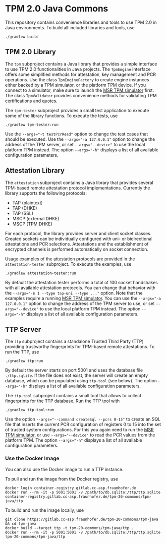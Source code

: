 # TPM 2.0 Java Commons

This repository contains convenience libraries and tools to use TPM 2.0 in Java environments.
To build all included libraries and tools, use
```
./gradlew build
```


## TPM 2.0 Library
The `tpm` subproject contains a Java library that provides a simple interface to use TPM 2.0 functionalities in Java projects.
The `TpmEngine` interface offers some simplified methods for attestation, key management and PCR operations.
Use the class `TpmEngineFactory` to create engine instances either backed by a TPM simulator, or the platform TPM device.
If you connect to a simulator, make sure to launch the [MSR TPM simulator](https://gitlab.cc-asp.fraunhofer.de/tpm-20-commons/tpm-simulator) first.
The class `TpmValidator` provides convenience methods for validating TPM certifications and quotes.

The `tpm-tester` subproject provides a small test application to execute some of the library functions.
To execute the tests, use
```
./gradlew tpm-tester:run
```
Use the `--args="-t testPcrRead"` option to change the test cases that should be executed.
Use the `--args="-a 127.0.0.1"` option to change the address of the TPM server, or set `--args="--device"` to use the local platform TPM instead.
The option `--args="-h"` displays a list of all available configuration parameters.


## Attestation Library
The `attestation` subproject contains a Java library that provides several TPM-based remote attestation protocol implementations.
Currently the library supports the following protocols:
  - TAP (plaintext)
  - TAP (DHKE)
  - TAP (SSL)
  - MSCP (external DHKE)
  - MSCP (TPM DHKE)

For each protocol, the library provides server and client socket classes.
Created sockets can be individually configured with uni- or bidirectional attestations and PCR selections.
Attestations and the establishment of encrypted channels is performed automatically on socket connection.

Usage examples of the attestation protocols are provided in the `attestation-tester` subproject.
To execute the examples, use
```
./gradlew attestation-tester:run
```
By default the attestation tester performs a total of 100 socket handshakes with all available attestation protocols.
You can change that behavior with the `--args="-n 1 --type tap-uni --type ..."` option.
Note that the examples require a running [MSR TPM simulator](https://gitlab.cc-asp.fraunhofer.de/tpm-20-commons/tpm-simulator).
You can use the `--args="-a 127.0.0.1"` option to change the address of the TPM server to use, or set `--args="--device"` to use the local platform TPM instead.
The option `--args="-h"` displays a list of all available configuration parameters.

## TTP Server
The `ttp` subproject contains a standalone Trusted Third Party (TTP) providing trustworthy fingerprints for TPM-based remote attestations.
To run the TTP, use
```
./gradlew ttp:run
```
By default the server starts on port 5001 and uses the database file `./ttp.sqlite`.
If the file does not exist, the server will create an empty database, which can be populated using `ttp-tool` (see below).
The option `--args="-h"` displays a list of all available configuration parameters.

The `ttp-tool` subproject contains a small tool that allows to collect fingerprints for the TTP database.
Run the TTP tool with
```
./gradlew ttp-tool:run
```
Use the option `--args="--command createSql --pcrs 0-15"` to create an SQL file that inserts the current PCR configuration of registers 0 to 15 into the set of trusted system configurations.
For this you again need to run the [MSR TPM simulator](https://gitlab.cc-asp.fraunhofer.de/tpm-20-commons/tpm-simulator), or use `--args="--device"` to read the PCR values from the platform TPM.
The option `--args="-h"` displays a list of all available configuration parameters.

### Use the Docker Image
You can also use the Docker image to run a TTP instance.

To pull and run the image from the Docker registry, use
```
docker login container-registry.gitlab.cc-asp.fraunhofer.de
docker run --rm -it -p 5001:5001 -v /path/to/db.sqlite:/ttp/ttp.sqlite container-registry.gitlab.cc-asp.fraunhofer.de/tpm-20-commons/tpm-java/ttp
```

To build and run the image locally, use
```
git clone https://gitlab.cc-asp.fraunhofer.de/tpm-20-commons/tpm-java && cd tpm-java
docker build --target ttp -t tpm-20-commons/tpm-java/ttp .
docker run --rm -it -p 5001:5001 -v /path/to/db.sqlite:/ttp/ttp.sqlite tpm-20-commons/tpm-java/ttp
```
